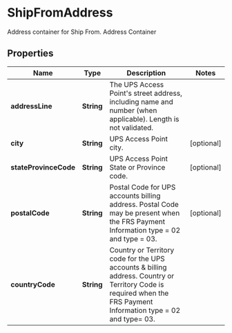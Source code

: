 

# ShipFromAddress

Address container for Ship From.  Address Container

## Properties

| Name | Type | Description | Notes |
|------------ | ------------- | ------------- | -------------|
|**addressLine** | **String** | The UPS Access Point&#39;s street address, including name and number (when applicable).  Length is not validated. |  |
|**city** | **String** | UPS Access Point city. |  [optional] |
|**stateProvinceCode** | **String** | UPS Access Point State or Province code. |  [optional] |
|**postalCode** | **String** | Postal Code for UPS accounts billing address.  Postal Code  may be present when the FRS Payment Information type &#x3D; 02 and type &#x3D; 03. |  [optional] |
|**countryCode** | **String** | Country or Territory code for the  UPS accounts &amp; billing address.  Country or Territory Code is required when the FRS Payment Information type &#x3D; 02 and type&#x3D; 03. |  |



